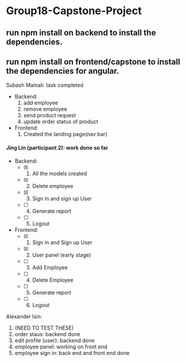 # Group18-Capstone-Project

## run npm install on backend to install the dependencies.
## run npm install on frontend/capstone to install the dependencies for angular.


Subash Mainali: task completed
 - Backend:
    1. add employee 
    2. remove employee
    3. send product request
    4. update order status of product
 - Frontend:
    1. Created the landing page(nav bar)

#### Jing Lin (participant 2): work done so far
- Backend:
  - [x] 1. All the models created
  - [x] 2. Delete employee
  - [x] 3. Sign in and sign up User
  - [ ] 4. Generate report
  - [ ] 5. Logout
- Frontend:
  - [x] 1. Sign in and Sign up User
  - [x] 2. User panel (early stage)
  - [ ] 3. Add Employee
  - [ ] 4. Delete Employee
  - [ ] 5. Generate report
  - [ ] 6. Logout


Alexander Isin:
1. (NEED TO TEST THESE)
2. order staus: backend done
3. edit profile (user): backend done
4. employee panel: working on front end
5. employee sign in: back end and front end done
